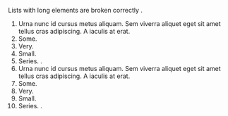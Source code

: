Lists with long elements are broken correctly
.
1. Urna nunc id cursus metus aliquam.  Sem viverra aliquet eget sit amet tellus cras adipiscing. A iaculis at erat.
1. Some.
1. Very.
1. Small.
1. Series.
.
1. Urna nunc id cursus metus aliquam.
   Sem viverra aliquet eget sit amet tellus cras adipiscing. A iaculis at erat.
1. Some.
1. Very.
1. Small.
1. Series.
.
